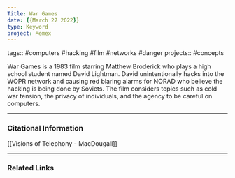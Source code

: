 ```yaml
---
Title: War Games
date: {{March 27 2022}}
type: Keyword
project: Memex
---
```

tags:: #computers #hacking #film #networks #danger 
projects:: #concepts 

War Games is a 1983 film starring Matthew Broderick who plays a high school student named David Lightman. David unintentionally hacks into the WOPR network and causing red blaring alarms for NORAD who believe the hacking is being done by Soviets. The film considers topics such as cold war tension, the privacy of individuals, and the agency to be careful on computers.

---
### Citational Information
[[Visions of Telephony - MacDougall]]

- - - 
### Related Links


